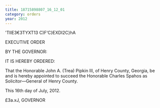```yaml
---
title: 18715898807_16_12_01
category: orders
year: 2012
---
```

 

'TIIE3€3TYXT13 C)F‘C}EXDI2C}hA

EXECUTIVE ORDER

BY THE GOVERNOR:

IT IS HEREBY ORDERED:

That the Honorable John A. (Trea) Pipkin III, of Henry
County, Georgia, be and is hereby appointed to succeed the
Honorable Charles Spahos as Solicitor—General of Henry
County.

This 16th day of July, 2012.

 £3a.xJ,
GOVERNOR

